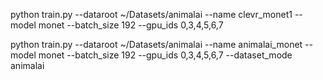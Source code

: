python train.py --dataroot ~/Datasets/animalai --name clevr_monet1 --model monet --batch_size 192 --gpu_ids 0,3,4,5,6,7

python train.py --dataroot ~/Datasets/animalai --name animalai_monet --model monet --batch_size 192 --gpu_ids 0,3,4,5,6,7 --dataset_mode animalai
